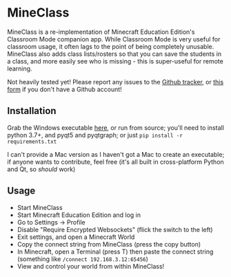# MineClass

MineClass is a re-implementation of Minecraft Education Edition's Classroom Mode companion app. While Classroom Mode is very useful for classroom usage, it often lags 
to the point of being completely unusable. MineClass also adds class lists/rosters so that you can save the students in a class, and more easily see who is missing -
this is super-useful for remote learning. 

Not heavily tested yet! Please report any issues to the [Github tracker](https://github.com/askvictor/mineclass/issues), or [this form](https://docs.google.com/forms/d/e/1FAIpQLSfJzt81GjENdARMeORSi-YV-yX-GoebSz8CVlZbWFcwDQQZGQ/viewform?usp=sf_link) if you don't have a Github account!

## Installation
Grab the Windows executable [here](https://github.com/askvictor/mineclass/releases/latest/download/mineclass.exe), or run from source; you'll need to install python 3.7+, and pyqt5 and pyqtgraph; 
or just `pip install -r requirements.txt`

I can't provide a Mac version as I haven't got a Mac to create an executable; if anyone wants to contribute, feel free (it's all built in cross-platform Python and Qt, so _should_ work)

## Usage
- Start MineClass
- Start Minecraft Education Edition and log in
- Go to Settings -> Profile
- Disable "Require Encrypted Websockets" (flick the switch to the left)
- Exit settings, and open a Minecraft World
- Copy the connect string from MineClass (press the copy button)
- In Minecraft, open a Terminal (press T) then paste the connect string (something like `/connect 192.168.3.12:65456`)
- View and control your world from within MineClass!

